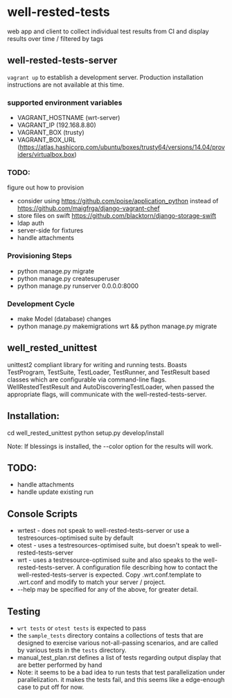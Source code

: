 # well-rested-tests
web app and client to collect individual test results from CI and
display results over time / filtered by tags

## well-rested-tests-server
`vagrant up` to establish a development server. Production installation instructions
are not available at this time.

### supported environment variables
* VAGRANT_HOSTNAME (wrt-server)
* VAGRANT_IP (192.168.8.80)
* VAGRANT_BOX (trusty)
* VAGRANT_BOX_URL (https://atlas.hashicorp.com/ubuntu/boxes/trusty64/versions/14.04/providers/virtualbox.box)

### TODO:
figure out how to provision
* consider using https://github.com/poise/application_python
  instead of https://github.com/maigfrga/django-vagrant-chef
* store files on swift https://github.com/blacktorn/django-storage-swift
* ldap auth
* server-side for fixtures
* handle attachments

### Provisioning Steps
* python manage.py migrate
* python manage.py createsuperuser
* python manage.py runserver 0.0.0.0:8000

### Development Cycle
* make Model (database) changes
* python manage.py makemigrations wrt && python manage.py migrate


## well_rested_unittest

unittest2 compliant library for writing and running tests. Boasts
TestProgram, TestSuite, TestLoader, TestRunner, and TestResult based classes which are
configurable via command-line flags. WellRestedTestResult and AutoDiscoveringTestLoader,
when passed the appropriate flags, will communicate with the well-rested-tests-server.

## Installation:
cd well_rested_unittest
python setup.py develop/install

Note: If blessings is installed, the --color option for the results will work.

## TODO:
* handle attachments
* handle update existing run

## Console Scripts
* wrtest - does not speak to well-rested-tests-server or
  use a testresources-optimised suite by default
* otest - uses a testresources-optimised suite, but doesn't speak to
  well-rested-tests-server
* wrt - uses a testresource-optimised suite and also speaks to the
  well-rested-tests-server. A configuration file describing how to contact
  the well-rested-tests-server is expected. Copy .wrt.conf.template to
  .wrt.conf and modify to match your server / project.
* --help may be specified for any of the above, for greater detail.

## Testing
* `wrt tests` or `otest tests` is expected to pass
* the `sample_tests` directory contains a collections of tests that are
  designed to exercise various not-all-passing scenarios, and are called
  by various tests in the `tests` directory.
* manual_test_plan.rst defines a list of tests regarding output display
  that are better performed by hand
* Note: it seems to be a bad idea to run tests that test parallelization
  under parallelization. it makes the tests fail, and this seems like a
  edge-enough case to put off for now.
